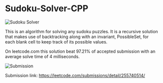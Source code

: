 # Sudoku-Solver-CPP

![Sudoku Solver](https://files.catbox.moe/4msa8b.png)

This is an algorithm for solving any sudoku puzzles. 
It is a recursive solution that makes use of backtracking along with an
invariant, PossibleSet, for each blank cell to keep track of its possible values.

On leetcode.com this solution beat 97.21% of accepted submission with an average
solve time of 4 milliseconds.

![Submission](https://files.catbox.moe/83topq.png)

Submission link: https://leetcode.com/submissions/detail/255740514/
